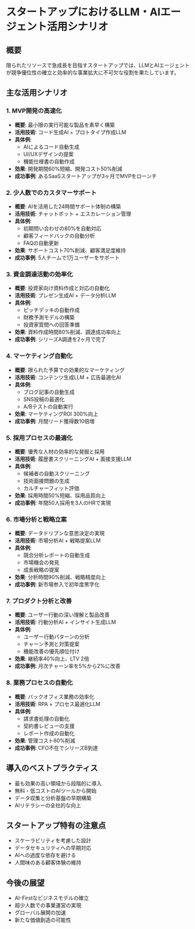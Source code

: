 # スタートアップにおけるLLM・AIエージェント活用シナリオ

## 概要
限られたリソースで急成長を目指すスタートアップでは、LLMとAIエージェントが競争優位性の確立と効率的な事業拡大に不可欠な役割を果たしています。

## 主な活用シナリオ

### 1. MVP開発の高速化
- **概要**: 最小限の実行可能な製品を素早く構築
- **活用技術**: コード生成AI + プロトタイプ作成LLM
- **具体例**:
  - AIによるコード自動生成
  - UI/UXデザインの提案
  - 機能仕様書の自動作成
- **効果**: 開発期間60%短縮、開発コスト50%削減
- **成功事例**: あるSaaSスタートアップが3ヶ月でMVPをローンチ

### 2. 少人数でのカスタマーサポート
- **概要**: AIを活用した24時間サポート体制の構築
- **活用技術**: チャットボット + エスカレーション管理
- **具体例**:
  - 初期問い合わせの80%を自動対応
  - 顧客フィードバックの自動分析
  - FAQの自動更新
- **効果**: サポートコスト70%削減、顧客満足度維持
- **成功事例**: 5人チームで1万ユーザーをサポート

### 3. 資金調達活動の効率化
- **概要**: 投資家向け資料作成と対応の自動化
- **活用技術**: プレゼン生成AI + データ分析LLM
- **具体例**:
  - ピッチデッキの自動作成
  - 財務予測モデルの構築
  - 投資家質問への回答準備
- **効果**: 資料作成時間80%削減、調達成功率向上
- **成功事例**: シリーズA調達を2ヶ月で完了

### 4. マーケティング自動化
- **概要**: 限られた予算での効果的なマーケティング
- **活用技術**: コンテンツ生成LLM + 広告最適化AI
- **具体例**:
  - ブログ記事の自動生成
  - SNS投稿の最適化
  - A/Bテストの自動実行
- **効果**: マーケティングROI 300%向上
- **成功事例**: 月間リード獲得数10倍増

### 5. 採用プロセスの最適化
- **概要**: 優秀な人材の効率的な発掘と採用
- **活用技術**: 履歴書スクリーニングAI + 面接支援LLM
- **具体例**:
  - 候補者の自動スクリーニング
  - 技術面接問題の生成
  - カルチャーフィット評価
- **効果**: 採用時間50%短縮、採用品質向上
- **成功事例**: 年間50人採用を3人のHRで実現

### 6. 市場分析と戦略立案
- **概要**: データドリブンな意思決定の実現
- **活用技術**: 市場分析AI + 戦略提案LLM
- **具体例**:
  - 競合分析レポートの自動生成
  - 市場機会の発見
  - 成長戦略の提案
- **効果**: 分析時間90%削減、戦略精度向上
- **成功事例**: 新市場参入で初年度黒字化

### 7. プロダクト分析と改善
- **概要**: ユーザー行動の深い理解と製品改善
- **活用技術**: 行動分析AI + インサイト生成LLM
- **具体例**:
  - ユーザー行動パターンの分析
  - チャーン予測と対策提案
  - 機能改善の優先順位付け
- **効果**: 継続率40%向上、LTV 2倍
- **成功事例**: 月次チャーン率を5%から2%に改善

### 8. 業務プロセスの自動化
- **概要**: バックオフィス業務の効率化
- **活用技術**: RPA + プロセス最適化LLM
- **具体例**:
  - 請求書処理の自動化
  - 契約書レビューの支援
  - レポート作成の自動化
- **効果**: 管理コスト60%削減
- **成功事例**: CFO不在でシリーズB到達

## 導入のベストプラクティス
- 最も効果の高い領域から段階的に導入
- 無料・低コストのAIツールから開始
- データ収集と分析基盤の早期構築
- AIリテラシーの全社的な向上

## スタートアップ特有の注意点
- スケーラビリティを考慮した設計
- データセキュリティへの早期対応
- AIへの過度な依存を避ける
- 人間味のある顧客体験の維持

## 今後の展望
- AI-Firstなビジネスモデルの確立
- 超少人数での事業運営の実現
- グローバル展開の加速
- 新たな価値創造の可能性